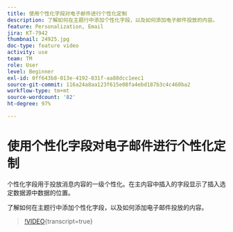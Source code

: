 ```yaml
---
title: 使用个性化字段对电子邮件进行个性化定制
description: 了解如何在主题行中添加个性化字段，以及如何添加电子邮件投放的内容。
feature: Personalization, Email
jira: KT-7942
thumbnail: 24925.jpg
doc-type: feature video
activity: use
team: TM
role: User
level: Beginner
exl-id: 0ff643b8-013e-4192-831f-aa88dcc1eec1
source-git-commit: 116a24a8aa123f615e08fa4ebd187b3c4c460ba2
workflow-type: tm+mt
source-wordcount: '82'
ht-degree: 97%

---
```


# 使用个性化字段对电子邮件进行个性化定制

个性化字段用于投放消息内容的一级个性化。在主内容中插入的字段显示了插入选定数据源中数据的位置。

了解如何在主题行中添加个性化字段，以及如何添加电子邮件投放的内容。

>[!VIDEO](https://video.tv.adobe.com/v/24925?quality=12&learn=on){transcript=true}
